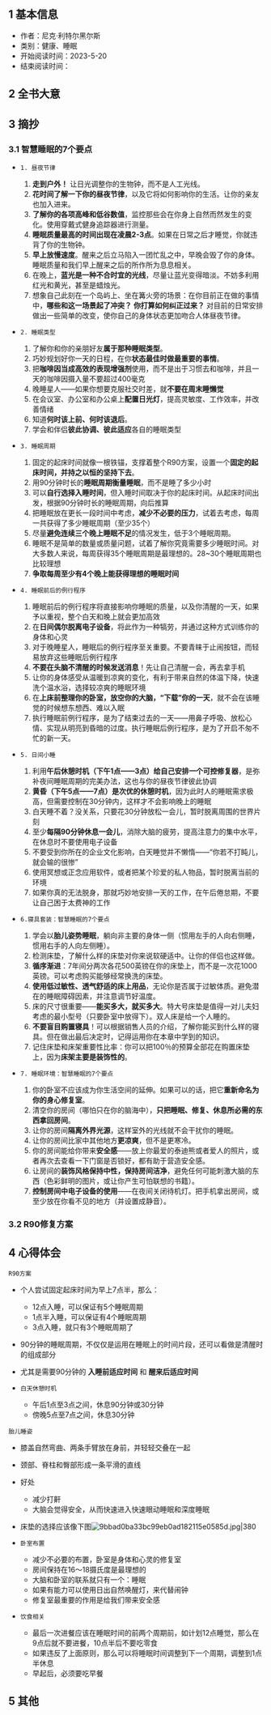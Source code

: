 
## 1 基本信息
- 作者：尼克·利特尔黑尔斯
- 类别：健康、睡眠
- 开始阅读时间：2023-5-20
- 结束阅读时间：

## 2 全书大意

## 3 摘抄

### 3.1 智慧睡眠的7个要点

- `1. 昼夜节律`
	1. **走到户外！** 让日光调整你的生物钟，而不是人工光线。
	2. **花时间了解一下你的昼夜节律**，以及它将如何影响你的生活。让你的亲友也加入进来。
	3. **了解你的各项高峰和低谷数值**，监控那些会在你身上自然而然发生的变化。使用穿戴式健身追踪器进行测量。
	4. **睡眠质量最高的时间出现在凌晨2-3点**。如果在日常之后才睡觉，你就违背了你的生物钟。
	5. **早上放慢速度**。醒来之后立马陷入一团忙乱之中，早晚会毁了你的身体。睡眠质量和我们早上醒来之后的所作所为息息相关。
	6. 在晚上，**蓝光是一种不合时宜的光线**，尽量让蓝光变得暗淡。不妨多利用红光和黄光，甚至是蜡烛光。
	7. 想象自己此刻在一个岛屿上、坐在篝火旁的场景：在你目前正在做的事情中，**哪些和这一场景起了冲突？** **你打算如何纠正过来？** 对目前的日常安排做出一些简单的改变，使你自己的身体状态更加吻合人体昼夜节律。

- `2. 睡眠类型`
	1. 了解你和你的亲朋好友**属于那种睡眠类型**。
	2. 巧妙规划好你一天的日程，在你**状态最佳时做最重要的事情**。
	3. 把**咖啡因当成高效的表现增强剂**使用，而不是出于习惯去和咖啡，并且一天的咖啡因摄入量不要超过400毫克
	4. 晚睡星人——如果你想要克服社交时差，就**不要在周末睡懒觉**
	5. 在会议室、办公室和办公桌上**配置日光灯**，提高灵敏度、工作效率，并改善情绪
	6. 知道**何时该上前、何时该退后**。
	7. 学会和伴侣**彼此协调、彼此适应**各自的睡眠类型

- `3. 睡眠周期`
	1. 固定的起床时间就像一根铁锚，支撑着整个R90方案，设置一个**固定的起床时间，并持之以恒的坚持下去**。
	2. 用90分钟时长的**睡眠周期衡量睡眠**，而不是睡了多少小时
	3. 可以**自行选择入睡时间**，但入睡时间取决于你的起床时间。从起床时间出发，根据90分钟时长的睡眠周期，向后推算
	4. 把睡眠放在更长一段时间中考虑，**减少不必要的压力**，试着去考虑，每周一共获得了多少睡眠周期（至少35个）
	5. 尽量**避免连续三个晚上睡眠不足**的情况发生，低于3个睡眠周期。
	6. 睡眠不是简单的数量或质量问题，试着了解你究竟需要多少睡眠时间。对大多数人来说，每周获得35个睡眠周期是最理想的。28~30个睡眠周期也比较理想
	7. **争取每周至少有4个晚上能获得理想的睡眠时间**

- `4. 睡眠前后的例行程序`
	1. 睡眠前后的例行程序将直接影响你睡眠的质量，以及你清醒的一天，如果予以重视，整个白天和晚上就会更加高效
	2. 在**日间偶尔脱离电子设备**，将此作为一种犒劳，并通过这种方式训练你的身体和心灵
	3. 对于晚睡星人，睡眠后的例行程序至关重要。不要青睐于止闹按钮，而轻易放弃这些睡眠后例行程序
	4. **不要在头脑不清醒的时候发送消息**！先让自己清醒一会，再去拿手机
	5. 让你的身体感受从温暖到凉爽的变化，有利于带来自然的体温下降，快速洗个温水浴，选择较凉爽的睡眠环境
	6. 在**上床前整理你的卧室，放空你的大脑，“下载”你的一天**，就不会在该睡觉的时候想东想西、难以入眠
	7. 执行睡眠前例行程序，是为了结束过去的一天——用鼻子呼吸、放松心情、实现从明亮到昏暗的过度。执行睡眠后例行程序，是为了开启不匆不忙的新一天。

- `5. 日间小睡`
	1. 利用**午后休憩时机（下午1点——3点）给自己安排一个可控修复器**，是弥补夜间睡眠周期的完美办法，这也与你的昼夜节律彼此协调
	2. **黄昏（下午5点——7点）是次优的休憩时机**，因为此时人的睡眠需求极高，但需要控制在30分钟内，这样才不会影响晚上的睡眠
	3. 白天睡不着？没关系，只要花30分钟放松一会儿，暂时脱离周围的世界片刻
	4. 至少**每隔90分钟休息一会儿**，消除大脑的疲劳，提高注意力的集中水平，在休息时不要使用电子设备
	5. 不要受到你所在的企业文化影响，白天睡觉并不懒惰——“你若不打盹儿，就会输的很惨”
	6. 使用冥想或正念应用软件，或者把某个珍爱的私人物品，暂时脱离当前的环境
	7. 如果你真的无法脱身，那就巧妙地安排一天的工作，在午后倦怠期，不要让自己困于太费神的工作

- `6.寝具套装：智慧睡眠的7个要点`
	1. 学会以**胎儿姿势睡眠**，躺向非主要的身体一侧（惯用左手的人向右侧睡，惯用右手的人向左侧睡）。
	2. 检测床垫，了解什么样的床垫对你来说软硬适中。让你的伴侣也这样做。
	3. **循序渐进**：7年间分两次各花500英镑在你的床垫上，而不是一次花1000英镑。可以考虑购买能够经常换洗的床垫。
	4. **使用低过敏性、透气舒适的床上用品**，无论你是否属于过敏体质。避免潜在的睡眠障碍因素，并注意调节好温度。
	5. 床的尺寸很重要——**能买多大，就买多大**。特大号床垫是值得一对儿夫妇考虑的最小型号（只要卧室中放得下）。双人床是给一个人睡的。
	6. **不要盲目购置寝具**！可以根据销售人员的介绍，了解你能买到什么样的寝具。但在做出最后决定时，记得运用你在本章中学到的知识。
	7. 记住床垫和床架重要性比率：你可以把100％的预算全部花在购置床垫上，因为**床架主要是装饰性的**。

- `7. 睡眠环境：智慧睡眠的7个要点`
	1. 你的卧室不应该成为你生活空间的延伸。如果可以的话，把它**重新命名为你的身心修复室**。
	2. 清空你的房间（哪怕只在你的脑海中），**只把睡眠、修复、休息所必需的东西拿回房间**。
	3. 让你的房间**隔离外界光源**，这样室外的光线就不会干扰你的睡眠。
	4. 让你的房间比家中其他地方**更凉爽**，但不是更寒冷。
	5. 你的房间能给你带来**安全感**——放上你最爱的泰迪熊或者爱人的照片，或者再次去查看一下门窗是否锁好，都有助于营造安全感。
	6. 让房间的**装饰风格保持中性，保持房间洁净**，避免任何可能刺激大脑的东西（色彩鲜明的图片，或让你产生可怕联想的书籍）。
	7. **控制房间中电子设备的使用**——在夜间关闭待机灯。把手机拿出房间，或至少放在你看不见的地方（并设置成静音）。

### 3.2 R90修复方案


## 4 心得体会

`R90方案`
- 个人尝试固定起床时间为早上7点半，那么：
	- 12点入睡，可以保证有5个睡眠周期
	- 1点半入睡，可以保证有4个睡眠周期
	- 3点入睡，就只有3个睡眠周期了

- 90分钟的睡眠周期，不仅仅是运用在睡眠上的时间片段，还可以看做是清醒时的组成部分
- 尤其是需要90分钟的 **入睡前适应时间** 和 **醒来后适应时间** 

- `白天休憩时机`
	- 午后1点至3点之间，休息90分钟或30分钟
	- 傍晚5点至7点之间，休息30分钟

`胎儿睡姿`
- 膝盖自然弯曲、两条手臂放在身前，并轻轻交叠在一起
- 颈部、脊柱和臀部形成一条平滑的直线
- 好处
	- 减少打鼾
	- 大脑会觉得安全，从而快速进入快速眼动睡眠和深度睡眠
- 床垫的选择应该像下图![9bbad0ba33bc99eb0ad182115e0585d.jpg|380](https://my-obsidian-image.oss-cn-guangzhou.aliyuncs.com/2024/04/f2ce029b8c5e19484f2363d77feb844c.jpeg)

- `卧室布置`
	- 减少不必要的布置，卧室是身体和心灵的修复室
	- 房间保持在16～18摄氏度是最理想的
	- 大脑和卧室的联系就只有一个：睡眠
	- 如果有能力可以使用日出自然唤醒灯，来代替闹钟
	- 修复室最重要的作用是给我们带来安全感

- `饮食相关`
	- 最后一次进餐应该在睡眠时间的前两个周期前，如计划12点睡觉，那么在9点后就不要进餐，10点半后不要吃零食
	- 如果违反了上面原则，那么可以将睡眠时间调整到下一个周期，调整到1点半休息
	- 早起后，必须要吃早餐

## 5 其他